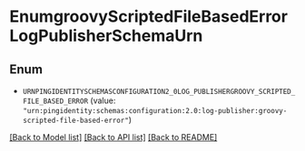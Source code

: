 # EnumgroovyScriptedFileBasedErrorLogPublisherSchemaUrn

## Enum


* `URNPINGIDENTITYSCHEMASCONFIGURATION2_0LOG_PUBLISHERGROOVY_SCRIPTED_FILE_BASED_ERROR` (value: `"urn:pingidentity:schemas:configuration:2.0:log-publisher:groovy-scripted-file-based-error"`)


[[Back to Model list]](../README.md#documentation-for-models) [[Back to API list]](../README.md#documentation-for-api-endpoints) [[Back to README]](../README.md)


